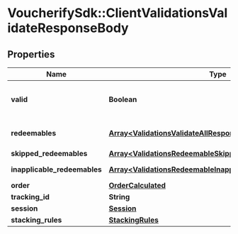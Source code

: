 # VoucherifySdk::ClientValidationsValidateResponseBody

## Properties

| Name | Type | Description | Notes |
| ---- | ---- | ----------- | ----- |
| **valid** | **Boolean** | The result of the validation. It takes all of the redeemables into account and returns a &#x60;false&#x60; if at least one redeemable is inapplicable. Returns &#x60;true&#x60; if all redeemables are applicable. |  |
| **redeemables** | [**Array&lt;ValidationsValidateAllResponseBodyRedeemablesItem&gt;**](ValidationsValidateAllResponseBodyRedeemablesItem.md) | Lists validation results of each redeemable. If redeemables_application_mode&#x3D;\&quot;PARTIAL\&quot; all redeemables here will be \&quot;APPLICABLE\&quot; |  |
| **skipped_redeemables** | [**Array&lt;ValidationsRedeemableSkipped&gt;**](ValidationsRedeemableSkipped.md) | Lists validation results of each skipped redeemable. | [optional] |
| **inapplicable_redeemables** | [**Array&lt;ValidationsRedeemableInapplicable&gt;**](ValidationsRedeemableInapplicable.md) | Lists validation results of each inapplicable redeemable. | [optional] |
| **order** | [**OrderCalculated**](OrderCalculated.md) |  | [optional] |
| **tracking_id** | **String** | Hashed customer source ID. | [optional] |
| **session** | [**Session**](Session.md) |  | [optional] |
| **stacking_rules** | [**StackingRules**](StackingRules.md) |  |  |

